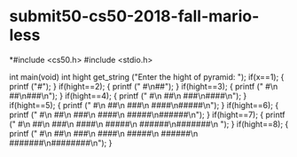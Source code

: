 # submit50-cs50-2018-fall-mario-less
*#include <cs50.h>
#include <stdio.h>

int main(void)
int hight
get_string ("Enter the hight of pyramid: ");
if(x==1);
{
 printf ("#");
}
if(hight==2);
{
 printf (" #\n##");
}
if(hight==3);
{
 printf ("  #\n ##\n###\n");
}
if(hight==4);
{
 printf ("   #\n  ##\n ###\n####\n");
}
if(hight==5);
{
 printf ("    #\n   ##\n  ###\n ####\n#####\n");
}
if(hight==6);
{
 printf ("     #\n    ##\n   ###\n  ####\n #####\n######\n");
}
if(hight==7);
{
 printf ("      #\n     ##\n    ###\n   ####\n  #####\n ######\n#######\n ");
}
if(hight==8);
{
 printf ("       #\n      ##\n     ###\n    ####\n   #####\n  ######\n #######\n########\n");
}
